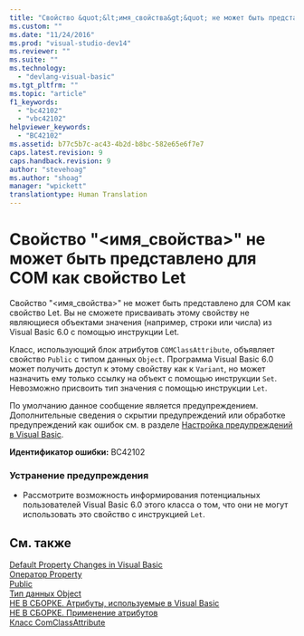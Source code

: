 ```yaml
---
title: "Свойство &quot;&lt;имя_свойства&gt;&quot; не может быть представлено для COM как свойство Let | Microsoft Docs"
ms.custom: ""
ms.date: "11/24/2016"
ms.prod: "visual-studio-dev14"
ms.reviewer: ""
ms.suite: ""
ms.technology: 
  - "devlang-visual-basic"
ms.tgt_pltfrm: ""
ms.topic: "article"
f1_keywords: 
  - "bc42102"
  - "vbc42102"
helpviewer_keywords: 
  - "BC42102"
ms.assetid: b77c5b7c-ac43-4b2d-b8bc-582e65e6f7e7
caps.latest.revision: 9
caps.handback.revision: 9
author: "stevehoag"
ms.author: "shoag"
manager: "wpickett"
translationtype: Human Translation
---
```

# Свойство &quot;&lt;имя_свойства&gt;&quot; не может быть представлено для COM как свойство Let
Свойство "\<имя\_свойства\>" не может быть представлено для COM как свойство Let. Вы не сможете присваивать этому свойству не являющиеся объектами значения \(например, строки или числа\) из Visual Basic 6.0 с помощью инструкции Let.  
  
 Класс, использующий блок атрибутов `COMClassAttribute`, объявляет свойство `Public` с типом данных `Object`. Программа Visual Basic 6.0 может получить доступ к этому свойству как к `Variant`, но может назначить ему только ссылку на объект с помощью инструкции `Set`. Невозможно присвоить тип значения с помощью инструкции `Let`.  
  
 По умолчанию данное сообщение является предупреждением. Дополнительные сведения о скрытии предупреждений или обработке предупреждений как ошибок см. в разделе [Настройка предупреждений в Visual Basic](/visual-studio/ide/configuring-warnings-in-visual-basic).  
  
 **Идентификатор ошибки:** BC42102  
  
### Устранение предупреждения  
  
-   Рассмотрите возможность информирования потенциальных пользователей Visual Basic 6.0 этого класса о том, что они не могут использовать это свойство с инструкцией `Let`.  
  
## См. также  
 [Default Property Changes in Visual Basic](http://msdn.microsoft.com/ru-ru/9b8cfad7-40ac-4b83-affb-1ff781755a4c)   
 [Оператор Property](../../visual-basic/language-reference/statements/property-statement.md)   
 [Public](../../visual-basic/language-reference/modifiers/public.md)   
 [Тип данных Object](../../visual-basic/language-reference/data-types/object-data-type.md)   
 [НЕ В СБОРКЕ. Атрибуты, используемые в Visual Basic](http://msdn.microsoft.com/ru-ru/22231318-8a40-49af-9245-e0aab723563b)   
 [НЕ В СБОРКЕ. Применение атрибутов](http://msdn.microsoft.com/ru-ru/2b1703ed-4437-49b3-bc0b-568094324f47)   
 [Класс ComClassAttribute](http://msdn.microsoft.com/ru-ru/5c2f0835-9210-47dc-bc59-5c1769953574)